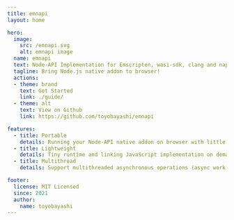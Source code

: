 ```yaml
---
title: emnapi
layout: home

hero:
  image:
    src: /emnapi.svg
    alt: emnapi image
  name: emnapi
  text: Node-API Implementation for Emscripten, wasi-sdk, clang and napi-rs
  tagline: Bring Node.js native addon to browser!
  actions:
  - theme: brand
    text: Get Started
    link: ./guide/
  - theme: alt
    text: View on Github
    link: https://github.com/toyobayashi/emnapi

features:
  - title: Portable
    details: Running your Node-API native addon on browser with little code change.
  - title: Lightweight
    details: Tiny runtime and linking JavaScript implementation on demand.
  - title: Multithread
    details: Support multithreaded asynchronous operations (async work, thread safe functions) via Web Worker.

footer:
  license: MIT Licensed
  since: 2021
  author:
    name: toyobayashi
---
```

